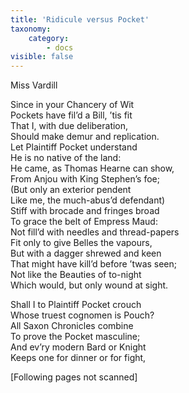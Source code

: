 ```yaml
---
title: 'Ridicule versus Pocket'
taxonomy:
    category:
        - docs
visible: false
---
```


<div class="author">Miss Vardill</div>

Since in your Chancery of Wit  
Pockets have fil’d a Bill, ’tis fit  
That I, with due deliberation,  
Should make demur and replication.  
Let Plaintiff Pocket understand  
He is no native of the land:  
He came, as Thomas Hearne can show,  
From Anjou with King Stephen’s foe;  
(But only an exterior pendent  
Like me, the much-abus’d defendant)  
Stiff with brocade and fringes broad  
To grace the belt of Empress Maud:  
Not fill’d with needles and thread-papers  
Fit only to give Belles the vapours,  
But with a dagger shrewed and keen  
That might have kill’d before ’twas seen;  
Not like the Beauties of to-night  
Which would, but only wound at sight.  

Shall I to Plaintiff Pocket crouch  
Whose truest cognomen is Pouch?  
All Saxon Chronicles combine  
To prove the Pocket masculine;  
And ev’ry modern Bard or Knight  
Keeps one for dinner or for fight,

<span class="red">[Following pages not scanned]</span>